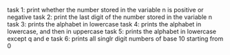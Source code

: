 task 1: print whether the number stored in the variable n is positive or negative
task 2: print the last digit of the number stored in the variable n
task 3: prints the alphabet in lowercase
task 4: prints the alphabet in lowercase, and then in uppercase
task 5: prints the alphabet in lowercase except q and e
task 6: prints all singlr digit numbers of base 10 starting from 0

